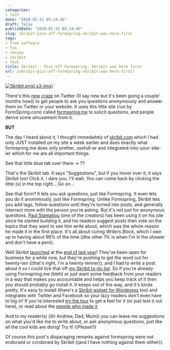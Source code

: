 ```yaml
---
categories:
- Tech
date: "2010-01-22 05:14:45"
draft: false
publishDate: "2010-01-22 05:14:45"
slug: skribit-piss-off-formspring-skribit-was-here-first
tags:
- free software
- fun
- review
- skribit
- Tech
title: Skribit - Piss off Formspring, Skribit was here first
url: /skribit-piss-off-formspring-skribit-was-here-first/
---
```

[![Skribit.png](https://turbo.geekorium.com.au/images/Skribit.png){.s3-img}](http://skribit.com/)

There's this
[new](http://www.techcrunch.com/2010/01/04/formspring-ask-me-anything/)
[craze](http://gawker.com/5438956/formspringme-the-sociopathic-crack-cocaine-of-oversharing)
on Twitter ((I say new but it's been going a couple' months now)) to get
people to ask you questions anonymously and answer them on Twitter or
your website. It uses this little site (run by FormSpring.com) called
[formspring.me](http://formspring.me) to solicit questions, and people
derive some amusement from it.

**BUT**

The day I heard about it, I thought immedaitely of
[skribit.com](http://skribit.com) which I had only JUST installed on my
site a week earlier and does exactly what formspring.me does only
prettier, usefull-er and integrated-into-your-site-ier which for me are
all important things.

See that little blue tab over there -&gt; ??

That's the Skribit tab. It says "Suggestions", but if you hover over it,
it says Skribit too! Click it. I dare you. I'll wait. You can come back
by clicking the little (x) in the top right... Go on...

See that form? It lets you ask questions, just like Formspring. It even
lets you do it anonimously, just like Formspring. Unlike Formspring,
Skribit lets you add tags, follow questions until they're turned into
posts, and generally interract more with the person you're asking. But
it's not just for anonymous questions. [Paul
Stamatiou](http://paulstamatiou.com) (one of the creators) has been
using it on his site since he started building it, and his readers
suggest posts then vote on the topics that they want to see him write
about, which was the whole reason he made it in the first place. It's
all about curing *Writers Block*, which I own up to having about 99% of
the time ((the other 1% is when I'm in the shower and don't have a
pen)).

Well Skribit
[launched](http://www.techcrunch.com/2009/12/17/skribit-finally-launches/)
at the [end of last
year](http://skribit.com/blog/2009/12/16/launch-day-arrives/)! They've
been open for business for a while now, but they're pushing to get the
word out for twenty-ten ((that's right, I'm a twenty-tenner)), and I had
to write a post about it so I could tick that off [my Skribit to-do
list](http://skribit.com/blogs/josh-nunns-geekorium). So if you're
already using Formspring.me (bleh) or just want some feedback from your
readers in a way that makes you accountable and helps you keep track of
it then you should probably go install it. It keeps out of the way, and
it's kinda pretty. It's easy to install (there's a [Skribit widget for
Wordpress](http://skribit.com/wordpress) too) and integrates with
Twitter and Facebook so your lazy readers don't even have to log in! If
you're interested [try the tour](http://skribit.com/tour) to get a feel
for it (or just test it out here), or read about the [people who made
it](http://skribit.com/about)

And to my reader(s) ((hi Andrew, Dad, Mum)) you can leave me suggestions
on what you'd like me to write about, or ask anonymous questions, just
like all the cool kids are doing! Try it! ((Please!))

Of course this post's disparaging remarks against formspring were not
endorsed or condoned by Skribit ((and I have nothing against them
either)).